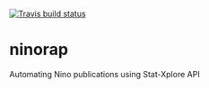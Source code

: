 [![Travis build status](https://travis-ci.org/DFoly/ninorap.svg?branch=master)](https://travis-ci.org/DFoly/ninorap)

# ninorap
Automating Nino publications using Stat-Xplore API


